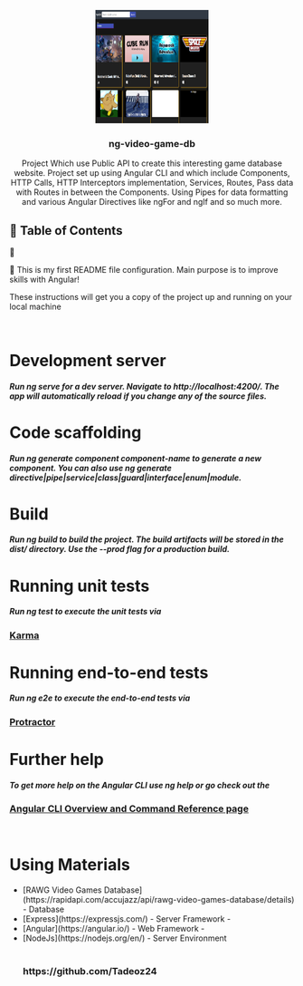 <p align="center">
  <a href="" rel="noopener">
    <img
      width="200px"
      height="200px"
      src="./src/assets/images/Readme/P-Screenshot.png"
      alt="Project logo"
  /></a>
</p>

<h3 align="center">ng-video-game-db</h3>

<p align="center">
  Project Which use Public API to create this interesting game database website.
  Project set up using Angular CLI and which include Components, HTTP Calls,
  HTTP Interceptors implementation, Services, Routes, Pass data with Routes in
  between the Components. Using Pipes for data formatting and various Angular
  Directives like ngFor and ngIf and so much more.
  <br />
</p>

## 📝 Table of Contents

<p>
🧐

🏁 This is my first README file configuration. Main purpose is to improve skills with
Angular!

These instructions will get you a copy of the project up and running on your
local machine

</p>
<br />
<p>
  <h1>Development server</h1>
  <h5>Run ng serve for a dev server. Navigate to http://localhost:4200/. The app will automatically reload if you change any of the source files. </h5>

  <h1>Code scaffolding</h1>
  <h5>Run ng generate component component-name to generate a new component. You can also use ng generate directive|pipe|service|class|guard|interface|enum|module.</h5>

  <h1>Build</h1>
  <h5>Run ng build to build the project. The build artifacts will be stored in the dist/ directory. Use the --prod flag for a production build.</h5>

  <h1>Running unit tests</h1>
  <h5>Run ng test to execute the unit tests via </h5><h3> <a href="https://karma-runner.github.io/latest/index.html">Karma</a></h3>

  <h1>Running end-to-end tests</h1>
  <h5>Run ng e2e to execute the end-to-end tests via</h5><h3> <a href="http://www.protractortest.org/#/">Protractor</a></h3>

  <h1>Further help</h1>
  <h5>To get more help on the Angular CLI use ng help or go check out the </h5><h3> <a href="https://angular.io/cli">Angular CLI Overview and Command Reference page</a></h3>
</p>
<br />
<p>
  <h1>Using Materials</h1>
  <ul>
    <li>[RAWG Video Games Database](https://rapidapi.com/accujazz/api/rawg-video-games-database/details) - Database</li>
    <li>[Express](https://expressjs.com/) - Server Framework -</li>
    <li>[Angular](https://angular.io/) - Web Framework -</li>
    <li>[NodeJs](https://nodejs.org/en/) - Server Environment</li>
    
  </br>
    <h3>https://github.com/Tadeoz24</h3>
  </ul>
</p>
